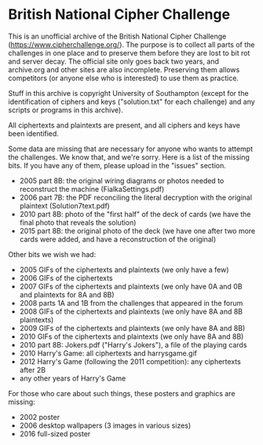 # British National Cipher Challenge

This is an unofficial archive of the British National Cipher Challenge
(https://www.cipherchallenge.org/). The purpose is to collect all parts
of the challenges in one place and to preserve them before they are lost
to bit rot and server decay. The official site only goes back two years, and
archive.org and other sites are also incomplete. Preserving them allows
competitors (or anyone else who is interested) to use them as practice.

Stuff in this archive is copyright University of Southampton (except for the
identification of ciphers and keys ("solution.txt" for each challenge) and any
scripts or programs in this archive).

All ciphertexts and plaintexts are present, and all ciphers and keys have been identified.

Some data are missing that are necessary for anyone who wants to attempt the
challenges. We know that, and we're sorry. Here is a list of the missing bits.
If you have any of them, please upload in the "issues" section.

- 2005 part 8B: the original wiring diagrams or photos needed to reconstruct the machine
                (FialkaSettings.pdf)
- 2006 part 7B: the PDF reconciling the literal decryption with the original plaintext
                (Solution7text.pdf)
- 2010 part 8B: photo of the "first half" of the deck of cards (we have the final photo
                that reveals the solution)
- 2015 part 8B: the original photo of the deck (we have one after two more cards were added,
                and have a reconstruction of the original)

Other bits we wish we had:

- 2005 GIFs of the ciphertexts and plaintexts (we only have a few)
- 2006 GIFs of the ciphertexts
- 2007 GIFs of the ciphertexts and plaintexts (we only have 0A and 0B and plaintexts for 8A and 8B)
- 2008 parts 1A and 1B from the challenges that appeared in the forum
- 2008 GIFs of the ciphertexts and plaintexts (we only have 8A and 8B plaintexts)
- 2009 GIFs of the ciphertexts and plaintexts (we only have 8A and 8B)
- 2010 GIFs of the ciphertexts and plaintexts (we only have 8A and 8B)
- 2010 part 8B: Jokers.pdf ("Harry's Jokers"), a file of the playing cards
- 2010 Harry's Game: all ciphertexts and harrysgame.gif
- 2012 Harry's Game (following the 2011 competition): any ciphertexts after 2B
- any other years of Harry's Game

For those who care about such things, these posters and graphics are missing:

- 2002 poster
- 2006 desktop wallpapers (3 images in various sizes)
- 2016 full-sized poster
